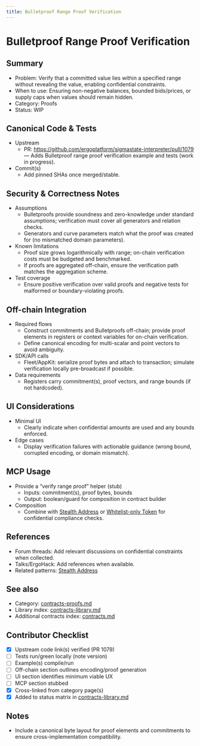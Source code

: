 ```yaml
---
title: Bulletproof Range Proof Verification
---
```


# Bulletproof Range Proof Verification

## Summary

- Problem: Verify that a committed value lies within a specified range without revealing the value, enabling confidential constraints.
- When to use: Ensuring non-negative balances, bounded bids/prices, or supply caps when values should remain hidden.
- Category: Proofs
- Status: WIP

## Canonical Code & Tests

- Upstream  
  - PR: https://github.com/ergoplatform/sigmastate-interpreter/pull/1079 — Adds Bulletproof range proof verification example and tests (work in progress).
- Commit(s)  
  - Add pinned SHAs once merged/stable.

## Security & Correctness Notes

- Assumptions  
  - Bulletproofs provide soundness and zero-knowledge under standard assumptions; verification must cover all generators and relation checks.
  - Generators and curve parameters match what the proof was created for (no mismatched domain parameters).
- Known limitations  
  - Proof size grows logarithmically with range; on-chain verification costs must be budgeted and benchmarked.
  - If proofs are aggregated off-chain, ensure the verification path matches the aggregation scheme.
- Test coverage  
  - Ensure positive verification over valid proofs and negative tests for malformed or boundary-violating proofs.

## Off-chain Integration

- Required flows  
  - Construct commitments and Bulletproofs off-chain; provide proof elements in registers or context variables for on-chain verification.
  - Define canonical encoding for multi-scalar and point vectors to avoid ambiguity.
- SDK/API calls  
  - Fleet/AppKit: serialize proof bytes and attach to transaction; simulate verification locally pre-broadcast if possible.
- Data requirements  
  - Registers carry commitment(s), proof vectors, and range bounds (if not hardcoded).

## UI Considerations

- Minimal UI  
  - Clearly indicate when confidential amounts are used and any bounds enforced.
- Edge cases  
  - Display verification failures with actionable guidance (wrong bound, corrupted encoding, or domain mismatch).

## MCP Usage

- Provide a “verify range proof” helper (stub)  
  - Inputs: commitment(s), proof bytes, bounds  
  - Output: boolean/guard for composition in contract builder
- Composition  
  - Combine with [Stealth Address](pattern-stealth-address.md) or [Whitelist-only Token](pattern-whitelist-token.md) for confidential compliance checks.

## References

- Forum threads: Add relevant discussions on confidential constraints when collected.
- Talks/ErgoHack: Add references when available.
- Related patterns: [Stealth Address](pattern-stealth-address.md)

## See also

- Category: [contracts-proofs.md](contracts-proofs.md)  
- Library index: [contracts-library.md](contracts-library.md)  
- Additional contracts index: [contracts.md](contracts.md)

## Contributor Checklist

- [x] Upstream code link(s) verified (PR 1079)
- [ ] Tests run/green locally (note version)
- [ ] Example(s) compile/run
- [ ] Off-chain section outlines encoding/proof generation
- [ ] UI section identifies minimum viable UX
- [ ] MCP section stubbed
- [x] Cross-linked from category page(s)
- [x] Added to status matrix in [contracts-library.md](contracts-library.md)

## Notes

- Include a canonical byte layout for proof elements and commitments to ensure cross-implementation compatibility.
